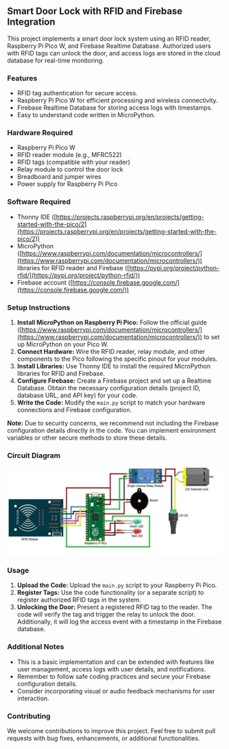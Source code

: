 ## Smart Door Lock with RFID and Firebase Integration

This project implements a smart door lock system using an RFID reader, Raspberry Pi Pico W, and Firebase Realtime Database. Authorized users with RFID tags can unlock the door, and access logs are stored in the cloud database for real-time monitoring.

### Features

* RFID tag authentication for secure access.
* Raspberry Pi Pico W for efficient processing and wireless connectivity.
* Firebase Realtime Database for storing access logs with timestamps.
* Easy to understand code written in MicroPython.

### Hardware Required

* Raspberry Pi Pico W
* RFID reader module (e.g., MFRC522)
* RFID tags (compatible with your reader)
* Relay module to control the door lock
* Breadboard and jumper wires
* Power supply for Raspberry Pi Pico

### Software Required

* Thonny IDE ([https://projects.raspberrypi.org/en/projects/getting-started-with-the-pico/2](https://projects.raspberrypi.org/en/projects/getting-started-with-the-pico/2))
* MicroPython ([https://www.raspberrypi.com/documentation/microcontrollers/](https://www.raspberrypi.com/documentation/microcontrollers/)) libraries for RFID reader and Firebase ([https://pypi.org/project/python-rfid/](https://pypi.org/project/python-rfid/))
* Firebase account ([https://console.firebase.google.com/](https://console.firebase.google.com/))

### Setup Instructions

1. **Install MicroPython on Raspberry Pi Pico:** Follow the official guide ([https://www.raspberrypi.com/documentation/microcontrollers/](https://www.raspberrypi.com/documentation/microcontrollers/)) to set up MicroPython on your Pico W.
2. **Connect Hardware:** Wire the RFID reader, relay module, and other components to the Pico following the specific pinout for your modules.
3. **Install Libraries:** Use Thonny IDE to install the required MicroPython libraries for RFID and Firebase.
4. **Configure Firebase:** Create a Firebase project and set up a Realtime Database. Obtain the necessary configuration details (project ID, database URL, and API key) for your code.
5. **Write the Code:** Modify the `main.py` script to match your hardware connections and Firebase configuration. 

**Note:** Due to security concerns, we recommend not including the Firebase configuration details directly in the code. You can implement environment variables or other secure methods to store these details.

### Circuit Diagram
<img src="https://github.com/swapisticated/smart-doorlock/blob/main/assets/Pasted%20image%20(3).png" width=600/>

### Usage

1. **Upload the Code:** Upload the `main.py` script to your Raspberry Pi Pico.
2. **Register Tags:** Use the code functionality (or a separate script) to register authorized RFID tags in the system.
3. **Unlocking the Door:** Present a registered RFID tag to the reader. The code will verify the tag and trigger the relay to unlock the door. Additionally, it will log the access event with a timestamp in the Firebase database.

### Additional Notes

* This is a basic implementation and can be extended with features like user management, access logs with user details, and notifications.
* Remember to follow safe coding practices and secure your Firebase configuration details.
* Consider incorporating visual or audio feedback mechanisms for user interaction.

### Contributing

We welcome contributions to improve this project. Feel free to submit pull requests with bug fixes, enhancements, or additional functionalities.

